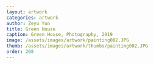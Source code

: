 ```yaml
---
layout: artwork
categories: artwork
author: Zeyu Yun
title: Green House
caption: Green House, Photography, 2019
image: /assets/images/artwork/painting002.JPG
thumb: /assets/images/artwork/thumbs/painting002.JPG
order: 208
---
```

